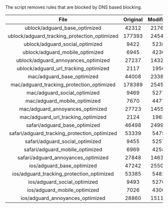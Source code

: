 The script removes rules that are blocked by DNS based blocking.


| File | Original | Modified |
|:----:|:-----:|:-----:|
| ublock/adguard_base_optimized | 42312 | 21760 |
| ublock/adguard_tracking_protection_optimized | 177393 | 24541 |
| ublock/adguard_social_optimized | 9422 | 5238 |
| ublock/adguard_mobile_optimized | 6945 | 4236 |
| ublock/adguard_annoyances_optimized | 27237 | 14325 |
| ublock/adguard_url_tracking_optimized | 2117 | 1956 |
| mac/adguard_base_optimized | 44008 | 23385 |
| mac/adguard_tracking_protection_optimized | 178389 | 25452 |
| mac/adguard_social_optimized | 9469 | 5277 |
| mac/adguard_mobile_optimized | 7670 | 4477 |
| mac/adguard_annoyances_optimized | 27723 | 14558 |
| mac/adguard_url_tracking_optimized | 2124 | 1963 |
| safari/adguard_base_optimized | 46498 | 24996 |
| safari/adguard_tracking_protection_optimized | 53339 | 5475 |
| safari/adguard_social_optimized | 9455 | 5257 |
| safari/adguard_mobile_optimized | 6969 | 4258 |
| safari/adguard_annoyances_optimized | 27848 | 14631 |
| ios/adguard_base_optimized | 47242 | 25505 |
| ios/adguard_tracking_protection_optimized | 53385 | 5482 |
| ios/adguard_social_optimized | 9493 | 5276 |
| ios/adguard_mobile_optimized | 7026 | 4300 |
| ios/adguard_annoyances_optimized | 28860 | 15115 |